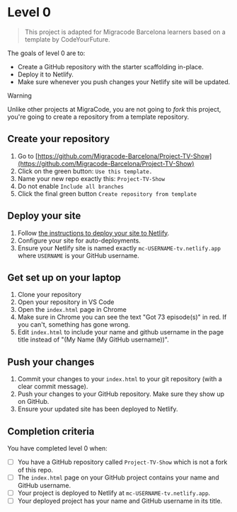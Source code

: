# Level 0

> This project is adapted for Migracode Barcelona learners based on a template by CodeYourFuture.

The goals of level 0 are to:
* Create a GitHub repository with the starter scaffolding in-place.
* Deploy it to Netlify.
* Make sure whenever you push changes your Netlify site will be updated.

> [!WARNING]  
> Unlike other projects at MigraCode, you are not going to _fork_ this project, you're going to create a repository from a template repository.

## Create your repository

1. Go to [https://github.com/Migracode-Barcelona/Project-TV-Show](https://github.com/Migracode-Barcelona/Project-TV-Show)
2. Click on the green button: `Use this template.`
3. Name your new repo exactly this: `Project-TV-Show`
4. Do not enable `Include all branches`
5. Click the final green button `Create repository from template`

## Deploy your site

1. Follow [the instructions to deploy your site to Netlify](https://curriculum.codeyourfuture.io/guides/deployment-netlify/).
2. Configure your site for auto-deployments.
3. Ensure your Netlify site is named exactly `mc-USERNAME-tv.netlify.app` where `USERNAME` is your GitHub username.

## Get set up on your laptop

1. Clone your repository
2. Open your repository in VS Code
3. Open the `index.html` page in Chrome
4. Make sure in Chrome you can see the text "Got 73 episode(s)" in red. If you can't, something has gone wrong.
5. Edit `index.html` to include your name and github username in the page title instead of "(My Name (My GitHub username))".

## Push your changes

1. Commit your changes to your `index.html` to your git repository (with a clear commit message).
2. Push your changes to your GitHub repository. Make sure they show up on GitHub.
3. Ensure your updated site has been deployed to Netlify.

## Completion criteria

You have completed level 0 when:
- [ ] You have a GitHub repository called `Project-TV-Show` which is not a fork of this repo.
- [ ] The `index.html` page on your GitHub project contains your name and GitHub username.
- [ ] Your project is deployed to Netlify at `mc-USERNAME-tv.netlify.app`.
- [ ] Your deployed project has your name and GitHub username in its title.
